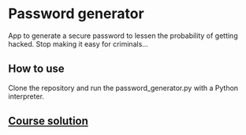 # Password generator

App to generate a secure password to lessen the probability of getting hacked. Stop making it easy for criminals...

## How to use

Clone the repository and run the password_generator.py with a Python interpreter.

## [Course solution](https://replit.com/@appbrewery/password-generator-end)

